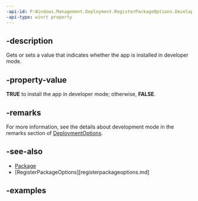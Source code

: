 ```yaml
---
-api-id: P:Windows.Management.Deployment.RegisterPackageOptions.DeveloperMode
-api-type: winrt property
---
```


## -description

Gets or sets a value that indicates whether the app is installed in developer mode.

## -property-value

**TRUE** to install the app in developer mode; otherwise, **FALSE**.

## -remarks

For more information, see the details about development mode in the remarks section of [DeploymentOptions](deploymentoptions.md).

## -see-also

- [Package](https://docs.microsoft.com/uwp/api/windows.applicationmodel.package)
- [RegisterPackageOptions][registerpackageoptions.md]

## -examples

